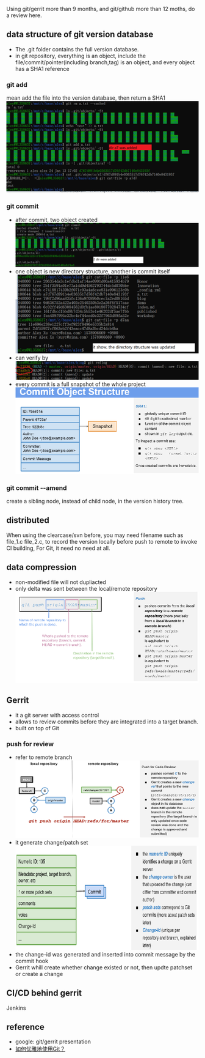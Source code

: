 Using git/gerrit more than 9 months, and git/github more than 12 moths, do a review here.

## data structure of git version database
* The .git folder contains the full version database.
* in git repository, everything is an object, include the file/commit/pointer(including branch,tag) is an object, and every object has a SHA1 reference

### git add <file>
mean add the file into the version database, then return a SHA1
          ![tbd](images/git_add.png)
### git commit 
* after commit, two object created
          ![tbd](images/git_commit_1.png)
* one object is new directory structure, another is commit itself
          ![tbd](images/git_commit_2.png)
* can verify by
          ![tbd](images/git_commit_3.png)
* every commit is a full snapshot of the whole project
          ![tbd](images/git_commit_4.png)
### git commit --amend 
create a sibling node, instead of child node, in the version history tree.


## distributed
When using the clearcase/svn before, you may need filename such as file_1.c file_2.c, to record the version locally before push to remote to invoke CI building, 
For Git, it need no need at all.

## data compression
* non-modified file will not dupliacted
* only delta was sent between the local/remote repository
          ![tbd](images/git_push.png)
## Gerrit
* it a git server with access control
* allows to review commits before they are integrated into a target branch.
* built on top of Git
### push for review
* refer to remote branch
          ![tbd](images/gerrit_push_review.png)
* it generate change/patch set
          ![tbd](images/gerrit_change.png)
* the change-id was generated and inserted into commit message by the commit hook
* Gerrit whill create whether change existed or not, then updte patchset or create a change

## CI/CD behind gerrit
Jenkins

## reference
* google: git/gerrit presentation
* [如何优雅地使用Git？](https://www.zhihu.com/question/20866683/answer/711725573)
